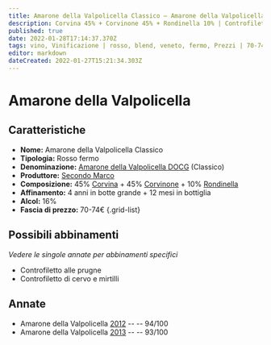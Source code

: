 ```yaml
---
title: Amarone della Valpolicella Classico – Amarone della Valpolicella Classico DOCG – Secondo Marco – Veneto (IT) – 70-74€ – 5★
description: Corvina 45% + Corvinone 45% + Rondinella 10% | Controfiletto alle prugne – Controfiletto di cervo e mirtilli
published: true
date: 2022-01-28T17:14:37.370Z
tags: vino, Vinificazione | rosso, blend, veneto, fermo, Prezzi | 70-74€, corvina, rondinella, Controfiletto di cervo e mirtilli, corvinone, Controfiletto alle prugne
editor: markdown
dateCreated: 2022-01-27T15:21:34.303Z
---
```


# Amarone della Valpolicella

## Caratteristiche
- **Nome:** <span class="nome">Amarone della Valpolicella Classico</span>
- **Tipologia:** Rosso fermo
- **Denominazione:** <span class="denominazione">[Amarone della Valpolicella DOCG](/denominazioni/Italia/Veneto/DOCG/Amarone-della-Valpolicella) (Classico)</span>
- **Produttore:** <span class="cantina">[Secondo Marco](/produttori/Italia/Veneto/Secondo-Marco)</span> 
- **Composizione:** 45% [Corvina](/vitigni/Italia/bacca-nera/corvina) + 45% [Corvinone](/vitigni/Italia/bacca-nera/corvinone) + 10% [Rondinella](/vitigni/Italia/bacca-nera/rondinella)
- **Affinamento:** 4 anni in botte grande + 12 mesi in bottiglia
- **Alcol:** 16%
- **Fascia di prezzo:** 70-74€
{.grid-list}




## Possibili abbinamenti
*Vedere le singole annate per abbinamenti specifici*

- Controfiletto alle prugne
- Controfiletto di cervo e mirtilli

## Annate
- Amarone della Valpolicella [2012](vini/Italia/Veneto/Secondo-Marco/Amarone-della-Valpolicella/2012) -- <span class="star-5"></span> -- 94/100
- Amarone della Valpolicella [2013](vini/Italia/Veneto/Secondo-Marco/Amarone-della-Valpolicella/2013) -- <span class="star-5"></span> -- 93/100